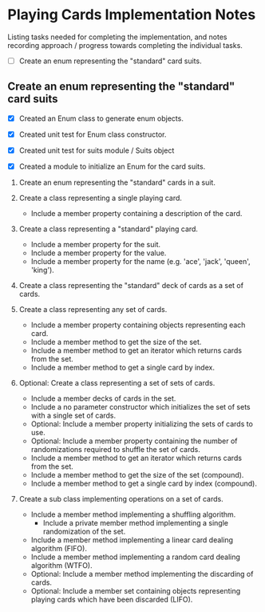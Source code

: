 # Playing Cards Implementation Notes #

Listing tasks needed for completing the implementation, and notes recording approach / progress towards completing the individual tasks.

* [ ] Create an enum representing the "standard" card suits.

## Create an enum representing the "standard" card suits

* [x] Created an Enum class to generate enum objects.
* [x] Created unit test for Enum class constructor.

* [x] Created unit test for suits module / Suits object
* [x] Created a module to initialize an Enum for the card suits.

1. Create an enum representing the "standard" cards in a suit.

1. Create a class representing a single playing card.
	* Include a member property containing a description of the card.
	
1. Create a class representing a "standard" playing card.
	* Include a member property for the suit.
	* Include a member property for the value.
	* Include a member property for the name (e.g. 'ace', 'jack', 'queen', 'king').

1. Create a class representing the "standard" deck of cards as a set of cards.

1. Create a class representing any set of cards.
	* Include a member property containing objects representing each card.
	* Include a member method to get the size of the set.
	* Include a member method to get an iterator which returns cards from the set.
	* Include a member method to get a single card by index.
	
1. Optional: Create a class representing a set of sets of cards.
	* Include a member decks of cards in the set.
	* Include a no parameter constructor which initializes the set of sets with a single set of cards.
	* Optional: Include a member property initializing the sets of cards to use.
	* Optional: Include a member property containing the number of randomizations required to shuffle the set of cards.
	* Include a member method to get an iterator which returns cards from the set.
	* Include a member method to get the size of the set (compound).
	* Include a member method to get a single card by index (compound).

1. Create a sub class implementing operations on a set of cards.
	* Include a member method implementing a shuffling algorithm.
		* Include a private member method implementing a single randomization of the set.
	* Include a member method implementing a linear card dealing algorithm (FIFO).
	* Include a member method implementing a random card dealing algorithm (WTFO).
	* Optional: Include a member method implementing the discarding of cards.
	* Optional: Include a member set containing objects representing playing cards which have been discarded (LIFO).

